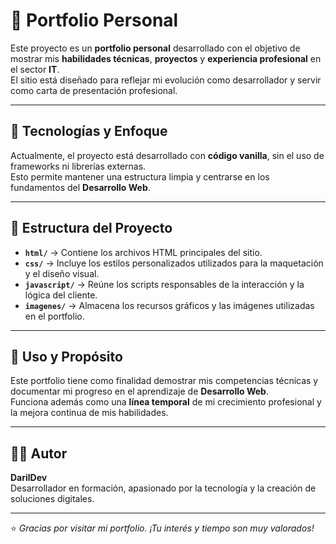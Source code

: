 # 💼 Portfolio Personal

Este proyecto es un **portfolio personal** desarrollado con el objetivo de mostrar mis **habilidades técnicas**, **proyectos** y **experiencia profesional** en el sector **IT**.  
El sitio está diseñado para reflejar mi evolución como desarrollador y servir como carta de presentación profesional.

---

## 🧩 Tecnologías y Enfoque

Actualmente, el proyecto está desarrollado con **código vanilla**, sin el uso de frameworks ni librerías externas.  
Esto permite mantener una estructura limpia y centrarse en los fundamentos del **Desarrollo Web**.

---

## 📁 Estructura del Proyecto

- **`html/`** → Contiene los archivos HTML principales del sitio.  
- **`css/`** → Incluye los estilos personalizados utilizados para la maquetación y el diseño visual.  
- **`javascript/`** → Reúne los scripts responsables de la interacción y la lógica del cliente.  
- **`imagenes/`** → Almacena los recursos gráficos y las imágenes utilizadas en el portfolio.

---

## 🚀 Uso y Propósito

Este portfolio tiene como finalidad demostrar mis competencias técnicas y documentar mi progreso en el aprendizaje de **Desarrollo Web**.  
Funciona además como una **línea temporal** de mi crecimiento profesional y la mejora continua de mis habilidades.

---

## 👨‍💻 Autor

**DarilDev**  
Desarrollador en formación, apasionado por la tecnología y la creación de soluciones digitales.

---

⭐ *Gracias por visitar mi portfolio. ¡Tu interés y tiempo son muy valorados!*
